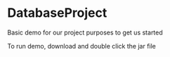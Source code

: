 # DatabaseProject

Basic demo for our project purposes to get us started

To run demo, download and double click the jar file